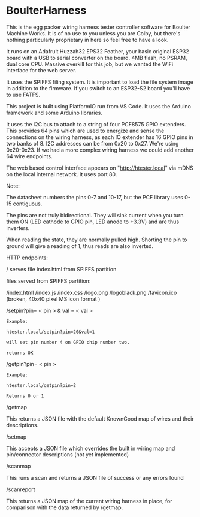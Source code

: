 # BoulterHarness

This is the egg packer wiring harness tester controller software for Boulter Machine Works. 
It is of no use to you unless you are Colby, but there's nothing particularly proprietary in here
so feel free to have a look.

It runs on an Adafruit Huzzah32 EPS32 Feather, your basic original ESP32 board with a USB to serial converter on the board. 4MB flash, no PSRAM, dual core CPU. Massive overkill for this job, but we wanted the WiFi interface for the web server.

It uses the SPIFFS filing system. It is important to load the file system image in addition to the firmware.
If you switch to an ESP32-S2 board you'll have to use FATFS. 

This project is built using PlatformIO run from VS Code. It uses the Arduino framework and some Arduino libraries.

It uses the I2C bus to attach to a string of four PCF8575 GPIO extenders. This provides 64 pins which are used to energize and sense the connections on the wiring harness, as each IO extender has 16 GPIO pins in two banks of 8. I2C addresses can be from 0x20 to 0x27. We're using 0x20-0x23. If we had a more complex wiring harness we could add another 64 wire endpoints. 

The web based control interface appears on "http://htester.local" via mDNS on the local internal network. It uses port 80.

Note:

The datasheet numbers the pins 0-7 and 10-17, but the PCF library uses 0-15 contiguous.

The pins are not truly bidirectional. They will sink current when you turn them ON (LED cathode to GPIO pin, LED anode to +3.3V) and are thus
inverters. 

When reading the state, they are normally pulled high. Shorting the pin to ground will give a reading of 1, thus reads are also inverted.

HTTP endpoints:

/               serves file index.html from SPIFFS partition


files served from SPIFFS partition:

/index.html
/index.js
/index.css
/logo.png
/logoblack.png
/favicon.ico    (broken, 40x40 pixel MS icon format )


/setpin?pin= < pin > & val = < val >

    Example:

    htester.local/setpin?pin=20&val=1

    will set pin number 4 on GPIO chip number two.

    returns OK

/getpin?pin= < pin >

    Example:

    htester.local/getpin?pin=2

    Returns 0 or 1

/getmap

This returns a JSON file with the default KnownGood map of wires and their descriptions. 

/setmap

This accepts a JSON file which overrides the built in wiring map and pin/connector descriptions (not yet implemented)

/scanmap

This runs a scan and returns a JSON file of success or any errors found

/scanreport

This returns a JSON map of the current wiring harness in place, for comparison with the data returned by /getmap. 